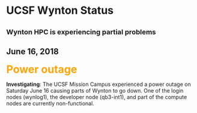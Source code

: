 # UCSF Wynton Status

<div class="alert alert-warning" role="alert" style="margin-top: 3ex; margin-bottom: 3ex; font-size: large;">
<strong>Wynton HPC is experiencing partial problems</strong>
</div>

## June 16, 2018

<span style="font-size: 200%; font-weight: bold; color: orange;">Power outage</span>

**Investigating**: The UCSF Mission Campus experienced a power outage on Saturday June 16 causing parts of Wynton to go down.  One of the login nodes (wynlog1), the developer node (qb3-int1), and part of the compute nodes are currently non-functional.
